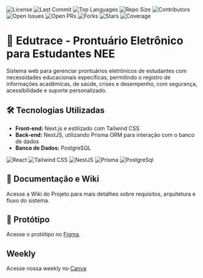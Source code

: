 ![License](https://img.shields.io/github/license/ifpebj-ti/pe-estudantes)
![Last Commit](https://img.shields.io/github/last-commit/ifpebj-ti/pe-estudantes)
![Top Languages](https://img.shields.io/github/languages/top/ifpebj-ti/pe-estudantes)
![Repo Size](https://img.shields.io/github/repo-size/ifpebj-ti/pe-estudantes)
![Contributors](https://img.shields.io/github/contributors/ifpebj-ti/pe-estudantes)
![Open Issues](https://img.shields.io/github/issues/ifpebj-ti/pe-estudantes)
![Open PRs](https://img.shields.io/github/issues-pr/ifpebj-ti/pe-estudantes)
![Forks](https://img.shields.io/github/forks/ifpebj-ti/pe-estudantes)
![Stars](https://img.shields.io/github/stars/ifpebj-ti/pe-estudantes)
![Coverage](https://img.shields.io/badge/Coverage-84.24%25-brightgreen) <!-- COVERAGE_BADGE -->

# 🏫 Edutrace - Prontuário Eletrônico para Estudantes NEE

Sistema web para gerenciar prontuários eletrônicos de estudantes com necessidades educacionais específicas, permitindo o registro de informações acadêmicas, de saúde, crises e desempenho, com segurança, acessibilidade e suporte personalizado.

## 🛠 Tecnologias Utilizadas
- **Front-end:** Next.js e estilizado com Tailwind CSS
- **Back-end:** NestJS, utilizando Prisma ORM para interação com o banco de dados
- **Banco de Dados:** PostgreSQL

![React](https://img.shields.io/badge/React-20232A?style=for-the-badge&logo=react&logoColor=61DAFB)  ![Tailwind CSS](https://img.shields.io/badge/Tailwind_CSS-06B6D4?style=for-the-badge&logo=tailwind-css&logoColor=white) ![NestJS](https://img.shields.io/badge/NestJS-E0234E?style=for-the-badge&logo=nestjs&logoColor=white) ![Prisma](https://img.shields.io/badge/Prisma-2D3748?style=for-the-badge&logo=prisma&logoColor=white) ![PostgreSql](https://img.shields.io/badge/postgresql-4169e1?style=for-the-badge&logo=postgresql&logoColor=white)


## 📖 Documentação e Wiki
Acesse a Wiki do Projeto para mais detalhes sobre requisitos, arquitetura e fluxo do sistema.

## 🎨 Protótipo
Acesse o protótipo no [Figma](https://www.figma.com/design/94COnZtjY5Led94oQUzh6y/PEP?node-id=0-1&t=Xo5pCV3UAPm9EPUW-1).

## Weekly
Acesse nossa weekly no [Canva](https://www.canva.com/design/DAGiByfvEHs/WHHpdFuI2by9KzqRQHypkg/edit?utm_content=DAGiByfvEHs&utm_campaign=designshare&utm_medium=link2&utm_source=sharebutton)
